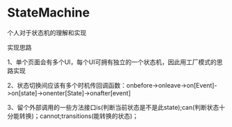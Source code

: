 # StateMachine 

个人对于状态机的理解和实现

实现思路

1、单个页面会有多个UI，每个UI可拥有独立的一个状态机，因此用工厂模式的思路实现

2、状态切换间应该有多个时机传回调函数：onbefore->onleave->on[Event]->on[state]->onenter[State]->onafter[event]

3、留个外部调用的一些方法接口is(判断当前状态是不是此state);can(判断状态十分能转换)；cannot;transitions(能转换的状态)；
